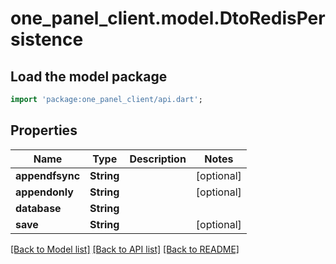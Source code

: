 # one_panel_client.model.DtoRedisPersistence

## Load the model package
```dart
import 'package:one_panel_client/api.dart';
```

## Properties
Name | Type | Description | Notes
------------ | ------------- | ------------- | -------------
**appendfsync** | **String** |  | [optional] 
**appendonly** | **String** |  | [optional] 
**database** | **String** |  | 
**save** | **String** |  | [optional] 

[[Back to Model list]](../README.md#documentation-for-models) [[Back to API list]](../README.md#documentation-for-api-endpoints) [[Back to README]](../README.md)


